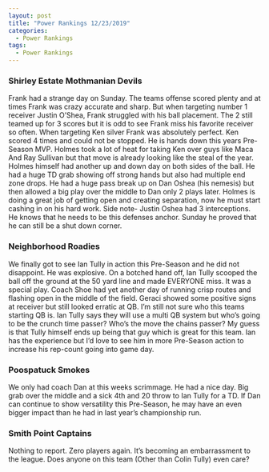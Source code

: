 ```yaml
---
layout: post
title: "Power Rankings 12/23/2019"
categories:
  - Power Rankings
tags:
  - Power Rankings
---
```


### Shirley Estate Mothmanian Devils
Frank had a strange day on Sunday. The teams offense scored plenty and at times Frank was crazy accurate and sharp. But when targeting number 1 receiver Justin O’Shea, Frank struggled with his ball placement. The 2 still teamed up for 3 scores but it is odd to see Frank miss his favorite receiver so often. When targeting Ken silver Frank was absolutely perfect. Ken scored 4 times and could not be stopped. He is hands down this years Pre-Season MVP. Holmes took a lot of heat for taking Ken over guys like Maca And Ray Sullivan but that move is already looking like the steal of the year. Holmes himself had another up and down day on both sides of the ball. He had a huge TD grab showing off strong hands but also had multiple end zone drops. He had a huge pass break up on Dan Oshea (his nemesis) but then allowed a big play over the middle to Dan only 2 plays later. Holmes is doing a great job of getting open and creating separation, now he must start cashing in on his hard work. Side note- Justin Oshea had 3 interceptions. He knows that he needs to be this defenses anchor. Sunday he proved that he can still be a shut down corner. 

### Neighborhood Roadies
We finally got to see Ian Tully in action this Pre-Season and he did not disappoint. He was explosive. On a botched hand off, Ian Tully scooped the ball off the ground at the 50 yard line and made EVERYONE miss. It was a special play. Coach Shoe had yet another day of running crisp routes and flashing open in the middle of the field. Geraci showed some positive signs at receiver but still looked erratic at QB. I’m still not sure who this teams starting QB is. Ian Tully says they will use a multi QB system but who’s going to be the crunch time passer? Who’s the move the chains passer? My guess is that Tully himself ends up being that guy which is great for this team. Ian has the experience but I’d love to see him in more Pre-Season action to increase his rep-count going into game day. 

### Poospatuck Smokes
We only had coach Dan at this weeks scrimmage. He had a nice day. Big grab over the middle and a sick 4th and 20 throw to Ian Tully for a TD. If Dan can continue to show versatility this Pre-Season, he may have an even bigger impact than he had in last year’s championship run.

### Smith Point Captains
Nothing to report. Zero players again. It’s becoming an embarrassment to the league. Does anyone on this team (Other than Colin Tully) even care? 
